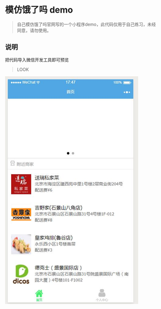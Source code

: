 # 模仿饿了吗 demo

> 自己模仿饿了吗官网写的一个小程序demo，此代码仅用于自己练习，未经同意，请勿使用。
## 说明

  把代码导入微信开发工具即可预览

> LOOK

![Image text](./demo.jpg)


